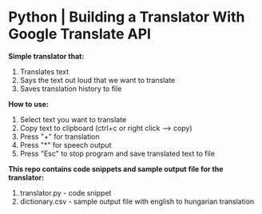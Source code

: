 # Python | Building a Translator With Google Translate API

**Simple translator that:**
1. Translates text 
2. Says the text out loud that we want to translate
3. Saves translation history to file

**How to use:**
1. Select text you want to translate
2. Copy text to clipboard (ctrl+c or right click --> copy)
3. Press "+" for translation
4. Press "*" for speech output
5. Press "Esc" to stop program and save translated text to file

**This repo contains code snippets and sample output file for the translator:**
1. translator.py - code snippet
2. dictionary.csv - sample output file with english to hungarian translation

